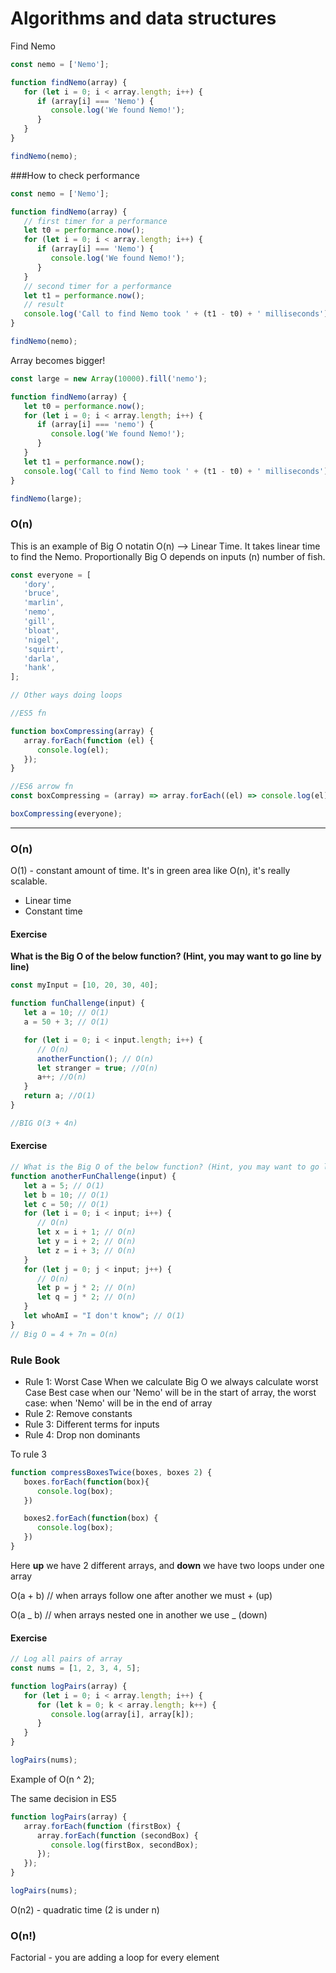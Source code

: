 # Algorithms and data structures

Find Nemo

```javascript
const nemo = ['Nemo'];

function findNemo(array) {
   for (let i = 0; i < array.length; i++) {
      if (array[i] === 'Nemo') {
         console.log('We found Nemo!');
      }
   }
}

findNemo(nemo);
```

###How to check performance

```javascript
const nemo = ['Nemo'];

function findNemo(array) {
   // first timer for a performance
   let t0 = performance.now();
   for (let i = 0; i < array.length; i++) {
      if (array[i] === 'Nemo') {
         console.log('We found Nemo!');
      }
   }
   // second timer for a performance
   let t1 = performance.now();
   // result
   console.log('Call to find Nemo took ' + (t1 - t0) + ' milliseconds');
}

findNemo(nemo);
```

Array becomes bigger!

```javascript
const large = new Array(10000).fill('nemo');

function findNemo(array) {
   let t0 = performance.now();
   for (let i = 0; i < array.length; i++) {
      if (array[i] === 'nemo') {
         console.log('We found Nemo!');
      }
   }
   let t1 = performance.now();
   console.log('Call to find Nemo took ' + (t1 - t0) + ' milliseconds');
}

findNemo(large);
```

### O(n)

This is an example of Big O notatin O(n) --> Linear Time.
It takes linear time to find the Nemo. Proportionally
Big O depends on inputs (n) number of fish.

```javascript
const everyone = [
   'dory',
   'bruce',
   'marlin',
   'nemo',
   'gill',
   'bloat',
   'nigel',
   'squirt',
   'darla',
   'hank',
];

// Other ways doing loops

//ES5 fn

function boxCompressing(array) {
   array.forEach(function (el) {
      console.log(el);
   });
}

//ES6 arrow fn
const boxCompressing = (array) => array.forEach((el) => console.log(el));

boxCompressing(everyone);
```

---

### O(n)

O(1) - constant amount of time.
It's in green area like O(n), it's really scalable.

-  Linear time
-  Constant time

#### Exercise

**What is the Big O of the below function? (Hint, you may want to go line by line)**

```javascript
const myInput = [10, 20, 30, 40];

function funChallenge(input) {
   let a = 10; // О(1)
   a = 50 + 3; // О(1)

   for (let i = 0; i < input.length; i++) {
      // О(n)
      anotherFunction(); // О(n)
      let stranger = true; //O(n)
      a++; //O(n)
   }
   return a; //О(1)
}

//BIG O(3 + 4n)
```

#### Exercise

```javascript
// What is the Big O of the below function? (Hint, you may want to go line by line)
function anotherFunChallenge(input) {
   let a = 5; // O(1)
   let b = 10; // O(1)
   let c = 50; // O(1)
   for (let i = 0; i < input; i++) {
      // O(n)
      let x = i + 1; // O(n)
      let y = i + 2; // O(n)
      let z = i + 3; // O(n)
   }
   for (let j = 0; j < input; j++) {
      // O(n)
      let p = j * 2; // O(n)
      let q = j * 2; // O(n)
   }
   let whoAmI = "I don't know"; // O(1)
}
// Big O = 4 + 7n = O(n)
```

### Rule Book

-  Rule 1: Worst Case
   When we calculate Big O we always calculate worst Case
   Best case when our 'Nemo' will be in the start of array, the worst case: when 'Nemo' will be in the end of array
-  Rule 2: Remove constants
-  Rule 3: Different terms for inputs
-  Rule 4: Drop non dominants

To rule 3

```javascript
function compressBoxesTwice(boxes, boxes 2) {
   boxes.forEach(function(box){
      console.log(box);
   })

   boxes2.forEach(function(box) {
      console.log(box);
   })
}
```

Here **up** we have 2 different arrays, and **down** we have two loops under one array

O(a + b) // when arrays follow one after another we must + (up)

O(a _ b) // when arrays nested one in another we use _ (down)

#### Exercise

```javascript
// Log all pairs of array
const nums = [1, 2, 3, 4, 5];

function logPairs(array) {
   for (let i = 0; i < array.length; i++) {
      for (let k = 0; k < array.length; k++) {
         console.log(array[i], array[k]);
      }
   }
}

logPairs(nums);
```

Example of O(n ^ 2);

The same decision in ES5

```javascript
function logPairs(array) {
   array.forEach(function (firstBox) {
      array.forEach(function (secondBox) {
         console.log(firstBox, secondBox);
      });
   });
}

logPairs(nums);
```

O(n2) - quadratic time (2 is under n)

### O(n!)

Factorial - you are adding a loop for every element

